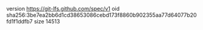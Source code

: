 version https://git-lfs.github.com/spec/v1
oid sha256:3be7ea2bb6d1cd38653086cebd173f8860b902355aa77d64077b20fd1f1ddfb7
size 14513
